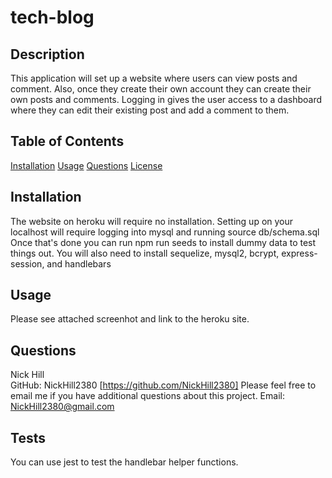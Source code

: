 
  
# tech-blog  

                
                
## Description

This application will set up a website where users can view posts and comment. Also, once they create their own account they can create their own posts and comments. Logging in gives the user access to a dashboard where they can edit their existing post and add a comment to them. 
    
## Table of Contents

[Installation](#installation)
[Usage](#usage)
[Questions](#questions)
[License](#license)

## Installation

The website on heroku will require no installation. Setting up on your localhost will require logging into mysql and running source db/schema.sql Once that's done you can run npm run seeds to install dummy data to test things out. You will also need to install  sequelize, mysql2, bcrypt, express-session, and handlebars

## Usage

Please see attached screenhot and link to the heroku site.

## Questions

Nick Hill  
GitHub: NickHill2380 [https://github.com/NickHill2380]
Please feel free to email me if you have additional questions about this project.
Email: <NickHill2380@gmail.com>

## Tests
You can use jest to test the handlebar helper functions.


